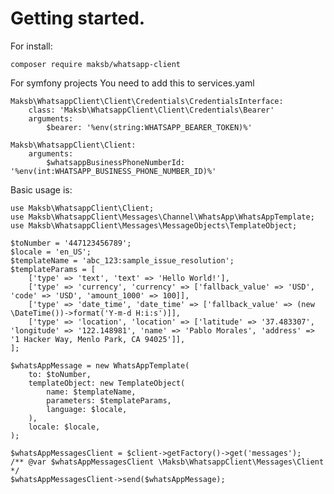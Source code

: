 # Getting started.
For install:

    composer require maksb/whatsapp-client

For symfony projects You need to add this to services.yaml

    Maksb\WhatsappClient\Client\Credentials\CredentialsInterface:
        class: 'Maksb\WhatsappClient\Client\Credentials\Bearer'
        arguments:
            $bearer: '%env(string:WHATSAPP_BEARER_TOKEN)%'

    Maksb\WhatsappClient\Client:
        arguments:
            $whatsappBusinessPhoneNumberId: '%env(int:WHATSAPP_BUSINESS_PHONE_NUMBER_ID)%'

Basic usage is:

    use Maksb\WhatsappClient\Client;
    use Maksb\WhatsappClient\Messages\Channel\WhatsApp\WhatsAppTemplate;
    use Maksb\WhatsappClient\Messages\MessageObjects\TemplateObject;

    $toNumber = '447123456789';
    $locale = 'en_US';
    $templateName = 'abc_123:sample_issue_resolution';
    $templateParams = [
        ['type' => 'text', 'text' => 'Hello World!'],
        ['type' => 'currency', 'currency' => ['fallback_value' => 'USD', 'code' => 'USD', 'amount_1000' => 100]],
        ['type' => 'date_time', 'date_time' => ['fallback_value' => (new \DateTime())->format('Y-m-d H:i:s')]],
        ['type' => 'location', 'location' => ['latitude' => '37.483307', 'longitude' => '122.148981', 'name' => 'Pablo Morales', 'address' => '1 Hacker Way, Menlo Park, CA 94025']],
    ];

    $whatsAppMessage = new WhatsAppTemplate(
        to: $toNumber,
        templateObject: new TemplateObject(
            name: $templateName,
            parameters: $templateParams,
            language: $locale,
        ),
        locale: $locale,
    );

    $whatsAppMessagesClient = $client->getFactory()->get('messages');
    /** @var $whatsAppMessagesClient \Maksb\WhatsappClient\Messages\Client */
    $whatsAppMessagesClient->send($whatsAppMessage);